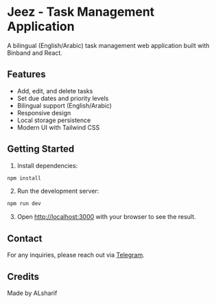 # Jeez - Task Management Application

A bilingual (English/Arabic) task management web application built with Binband and React.

## Features

- Add, edit, and delete tasks
- Set due dates and priority levels
- Bilingual support (English/Arabic)
- Responsive design
- Local storage persistence
- Modern UI with Tailwind CSS

## Getting Started

1. Install dependencies:
```bash
npm install
```

2. Run the development server:
```bash
npm run dev
```

3. Open [http://localhost:3000](http://localhost:3000) with your browser to see the result.

## Contact

For any inquiries, please reach out via [Telegram](https://t.me/devv_515).

## Credits

Made by ALsharif 
